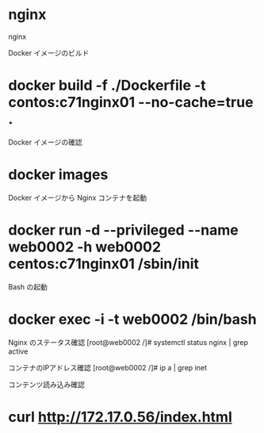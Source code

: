 # nginx
nginx

Docker イメージのビルド
# docker build -f ./Dockerfile -t contos:c71nginx01 --no-cache=true .

Docker イメージの確認
# docker images

Docker イメージから Nginx コンテナを起動
# docker run -d --privileged --name web0002 -h web0002 centos:c71nginx01 /sbin/init

Bash の起動
# docker exec -i -t web0002 /bin/bash

Nginx のステータス確認
[root@web0002 /]# systemctl status nginx | grep active

コンテナのIPアドレス確認
[root@web0002 /]# ip a | grep inet

コンテンツ読み込み確認
# curl http://172.17.0.56/index.html
